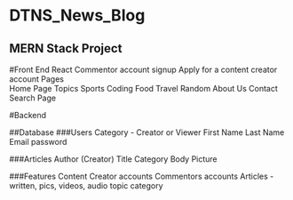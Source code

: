 # DTNS_News_Blog

## MERN Stack Project

#Front End
  React
    Commentor account signup
    Apply for a content creator account
    Pages  
      Home Page
      Topics
        Sports
        Coding
        Food
        Travel
        Random
      About Us
      Contact
      Search Page
    
  
#Backend

 ##Database
  ###Users
    Category - Creator or Viewer
    First Name
    Last Name 
    Email
    password

  ###Articles
    Author (Creator)
    Title
    Category
    Body
    Picture
  
  ###Features
    Content Creator accounts
    Commentors accounts
    Articles - written, pics, videos, audio
      topic category


